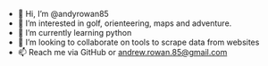 - 👋 Hi, I’m @andyrowan85
- 👀 I’m interested in golf, orienteering, maps and adventure.
- 🌱 I’m currently learning python
- 💞️ I’m looking to collaborate on tools to scrape data from websites
- 📫 Reach me via GitHub or andrew.rowan.85@gmail.com

<!---
andyrowan85/andyrowan85 is a ✨ special ✨ repository because its `README.md` (this file) appears on your GitHub profile.
You can click the Preview link to take a look at your changes.
--->
